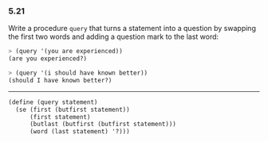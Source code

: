 ### 5.21

Write a procedure `query` that turns a statement into a question by swapping the first two words and adding a question mark to the last word:

~~~ scheme
> (query '(you are experienced))
(are you experienced?)

> (query '(i should have known better))
(should I have known better?)
~~~

***

~~~ scheme
(define (query statement)
  (se (first (butfirst statement)) 
      (first statement)
      (butlast (butfirst (butfirst statement)))
      (word (last statement) '?)))
~~~